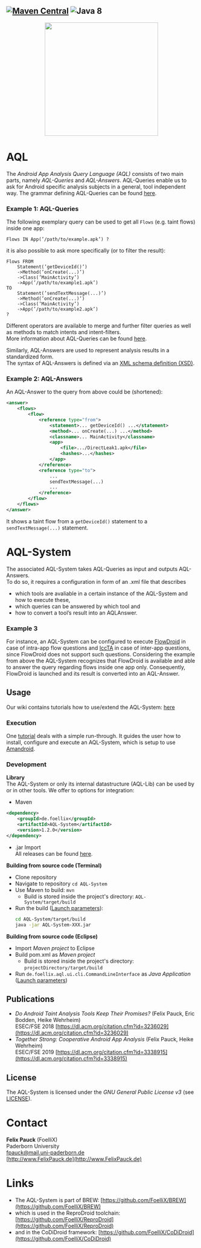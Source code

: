 [![Maven Central](https://maven-badges.herokuapp.com/maven-central/de.foellix/AQL-System/badge.svg)](https://maven-badges.herokuapp.com/maven-central/de.foellix/AQL-System) ![Java 8](https://img.shields.io/badge/java-8-brightgreen.svg)
---
<p align="center">
	<img src="https://FoelliX.github.io/AQL-System/logo.png" width="300px"/>
</p>

# AQL
The *Android App Analysis Query Language (AQL)* consists of two main parts, namely *AQL-Queries* and *AQL-Answers*.
AQL-Queries enable us to ask for Android specific analysis subjects in a general, tool independent way.
The grammar defining AQL-Queries can be found [here](https://github.com/FoelliX/AQL-System/wiki "Grammar write up").

### Example 1: AQL-Queries
The following exemplary query can be used to get all ``Flows`` (e.g. taint flows) inside one app:
```
Flows IN App(’/path/to/example.apk’) ?
```

it is also possible to ask more specifically (or to filter the result):
```
Flows FROM 
	Statement(’getDeviceId()’)
	->Method(’onCreate(...)’)
	->Class(’MainActivity’)
	->App(’/path/to/example1.apk’) 
TO 
	Statement(’sendTextMessage(...)’)
	->Method(’onCreate(...)’)
	->Class(’MainActivity’)
	->App(’/path/to/example2.apk’)
?
```

Different operators are available to merge and further filter queries as well as methods to match intents and intent-filters.  
More information about AQL-Queries can be found [here](https://github.com/FoelliX/AQL-System/wiki).

Similarly, AQL-Answers are used to represent analysis results in a standardized form.  
The syntax of AQL-Answers is defined via an [XML schema definition (XSD)](https://github.com/FoelliX/AQL-System/blob/master/schemas/answer.xsd).

### Example 2: AQL-Answers
An AQL-Answer to the query from above could be (shortened):
```xml
<answer>
	<flows>
		<flow>
			<reference type="from">
				<statement>... getDeviceId() ...</statement>
				<method>... onCreate(...) ...</method>
				<classname>... MainActivity</classname>
				<app>
					<file>.../DirectLeak1.apk</file>
					<hashes>...</hashes>
				</app>
			</reference>
			<reference type="to">
				...
				sendTextMessage(...)
				...
			</reference>
		</flow>
	</flows>
</answer>
```
It shows a taint flow from a ``getDeviceId()`` statement to a ``sendTextMessage(...)`` statement.

# AQL-System
The associated AQL-System takes AQL-Queries as input and outputs AQL-Answers.  
To do so, it requires a configuration in form of an .xml file that describes
- which tools are avaliable in a certain instance of the AQL-System and how to execute these,
- which queries can be answered by which tool and
- how to convert a tool’s result into an AQLAnswer.

### Example 3
For instance, an AQL-System can be configured to execute [FlowDroid](https://github.com/secure-software-engineering/FlowDroid) in case of intra-app flow questions and [IccTA](https://github.com/lilicoding/soot-infoflow-android-iccta) in case of inter-app questions, since FlowDroid does not support such questions.
Considering the example from above the AQL-System recognizes that FlowDroid is available and able to answer the query regarding flows inside one app only.
Consequently, FlowDroid is launched and its result is converted into an AQL-Answer.



## Usage
Our wiki contains tutorials how to use/extend the AQL-System: [here](https://github.com/FoelliX/AQL-System/wiki)

### Execution
One [tutorial](https://github.com/FoelliX/AQL-System/wiki) deals with a simple run-through.
It guides the user how to install, configure and execute an AQL-System, which is setup to use [Amandroid](http://pag.arguslab.org/argus-saf).

### Development
**Library**  
The AQL-System or only its internal datastructure (AQL-Lib) can be used by or in other tools. We offer to options for integration:
- Maven

```xml
<dependency>
	<groupId>de.foellix</groupId>
	<artifactId>AQL-System</artifactId>
	<version>1.2.0</version>
</dependency>
```

- .jar Import  
All releases can be found [here](https://github.com/FoelliX/AQL-System/releases/).

**Building from source code (Terminal)**  
- Clone repository
- Navigate to repository ``cd AQL-System``
- Use Maven to build: ``mvn``
	- Build is stored inside the project's directory: ``AQL-System/target/build``  
- Run the build ([Launch parameters](https://github.com/FoelliX/AQL-System/wiki)):
	```bash
	cd AQL-System/target/build
	java -jar AQL-System-XXX.jar
	```

**Building from source code (Eclipse)**  
- Import *Maven project* to Eclipse
- Build pom.xml as *Maven project*
	- Build is stored inside the project's directory: ``projectDirectory/target/build``  
- Run ``de.foellix.aql.ui.cli.CommandLineInterface`` as *Java Application* ([Launch parameters](https://github.com/FoelliX/AQL-System/wiki))


## Publications
- *Do Android Taint Analysis Tools Keep Their Promises?* (Felix Pauck, Eric Bodden, Heike Wehrheim)  
ESEC/FSE 2018 [https://dl.acm.org/citation.cfm?id=3236029](https://dl.acm.org/citation.cfm?id=3236029)
- *Together Strong: Cooperative Android App Analysis* (Felix Pauck, Heike Wehrheim)  
ESEC/FSE 2019 [https://dl.acm.org/citation.cfm?id=3338915](https://dl.acm.org/citation.cfm?id=3338915)

## License
The AQL-System is licensed under the *GNU General Public License v3* (see [LICENSE](https://github.com/FoelliX/AQL-System/blob/master/LICENSE)).

# Contact
**Felix Pauck** (FoelliX)  
Paderborn University  
fpauck@mail.uni-paderborn.de  
[http://www.FelixPauck.de](http://www.FelixPauck.de)

# Links
- The AQL-System is part of BREW: [https://github.com/FoelliX/BREW](https://github.com/FoelliX/BREW)
- which is used in the ReproDroid toolchain: [https://github.com/FoelliX/ReproDroid](https://github.com/FoelliX/ReproDroid)
- and in the CoDiDroid framework: [https://github.com/FoelliX/CoDiDroid](https://github.com/FoelliX/CoDiDroid)